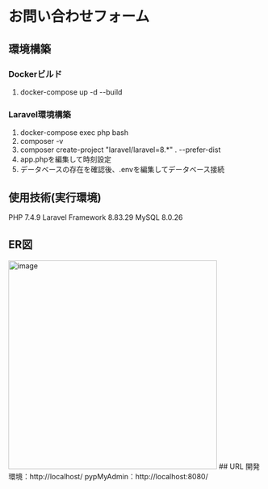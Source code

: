 # お問い合わせフォーム
## 環境構築
### Dockerビルド
1. docker-compose up -d --build
### Laravel環境構築
1. docker-compose exec php bash
2. composer -v
3. composer create-project "laravel/laravel=8.*" . --prefer-dist
4. app.phpを編集して時刻設定
5. データベースの存在を確認後、.envを編集してデータベース接続
## 使用技術(実行環境)
PHP 7.4.9
Laravel Framework 8.83.29
MySQL 8.0.26
## ER図
<img width="413" alt="image" src="https://github.com/user-attachments/assets/6c6ca413-6d1f-4d4a-9075-988a482b2b28" />
## URL
開発環境：http://localhost/
pypMyAdmin：http://localhost:8080/
